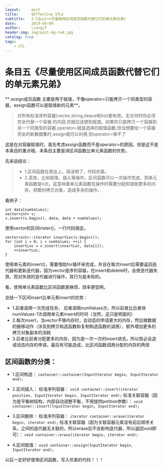```yaml
---
layout:     post                  
title:      《Effective STL》         
subtitle:   5《当心C++尽量使用区间成员函数代替它们的单元素兄弟》
date:       2019-04-09          
author:     Liangjf                  
header-img: img/post-bg-rwd.jpg
catalog: true                      
tags:                       
    - STL
---
```


# 条目五《尽量使用区间成员函数代替它们的单元素兄弟》

** assign成员函数 主要是用于赋值，不像operator=只能拷贝一个同类型的容器，assign函数可以是赋值新的元素**。
>对所有标准序列容器(vector,string,deque和list)都有效。无论何时你必须完全代替一个容器
的内容,你就应该想到赋值。如果你只是拷贝一个容器到另一个同类型的容器,operator=就是选择的赋值函数,但当想要给一个容器完全的新数据集时,assign就可以利用,但operator=做不了

这是在对容器赋值时，首先考虑assign函数而不是operator=的原因。但是这不是本条目的重点哦，本条目主要是讲区间函数比单元素函数的优势。

先来说结论：
> - 1.区间函数在表达上，简洁明了，代码优美。
> - 2.高效，比如赋值、插入等操作，区间函数可以一次操作完成，而单元素函数是n次。这意味着单元素函数在操作时需要分配和销毁更多的内存，频繁的拷贝对象，造成多余的操作。

看例子：

    int data[numValues];
    vector<int> v;
    v.insert(v.begin(), data, data + numValues);
使用vector的区间inster()，一行代码搞定。

    vector<int>::iterator insertLoc(v.begin());
    for (int i = 0; i < numValues; ++i) {
        insertLoc = v.insert(insertLoc, data[i]);
        ++insertLoc;
    }
使用单元素的insert()，需要借助for循环来完成，并且在每次insert后需要返回迭代器和更新迭代器，因为vector是序列容器，在insert和delete时，会使迭代器失效，而对失效的迭代器进行操作，其行为是未知的。

看，使用单元素函数比区间函数更麻烦，效率更低啊。

总结一下区间insert比单元素insert的优势：
- 1.前者调用一次完成任务， 后者调用numValues次，所以前者比后者快numValues-1次调用单元素insert的时间（当然，这只是明面的）
- 2.每次insert，当vector不够内存时，会动态的申请更大的内存，然后做数据的搬移动作（涉及到拷贝构造函数和复制构造函数的调用），额外增加更多的拷贝对象副本的消耗
- 3.后者比前者分配更多的内存，因为是一次一次的insert进去，所以势必会造成动态内存的申请，最后有可能造成，比区间函数调用分配的内存的两倍

## 区间函数的分类：
- 1.区间构造：
`container::container(InputIterator begin, InputIterator end);`

- 2.区间插入：
标准序列容器：
`void container::insert(iterator position, InputIterator begin, InputIterator end);`
标准关联容器（因为是平衡树结构，内部自动调整平衡，不用提供potition参数）：
`void container::insert(lnputIterator begin, InputIterator end);`

- 3.区间删除：
标准序列容器：
`iterator container::erase(iterator begin, iterator end);`
标准关联容器（因为关联容器元素没有前后顺序关系，之间的迭代器无关联的，所以erase后不会影响迭代器，所以返回void即可）：
`void container::erase(iterator begin, iterator end);`

- 4.区间赋值：
`void container::assign(InputIterator begin, InputIterator end);`

以后一定好好使用区间函数，写入优美的代码！！！
